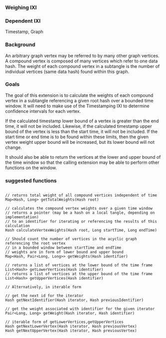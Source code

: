 ### Weighing IXI


### Dependent IXI

Timestamp, Graph 

### Background

An arbitrary graph vertex may be referred to by many other graph vertices.
A compound vertex is composed of many vertices which refer to one data hash.
The weight of each compound vertex in a subtangle is the number of individual vertices (same data hash) found within this graph.


### Goals 

The goal of this extension is to calculate the weights of each compound vertex in a subtangle referencing a given root hash over a bounded time window. It will need to make use of the Timestamping IXI to determine confidence intervals for each vertex. 

If the calculated timestamp lower bound of a vertex is greater than the end time, it will not be included. Likewise, if the calculated timestamp upper bound of the vertex is less than the start time, it will not be included. If the start time or end time is to be found within these limits, then the given vertex weight upper bound will be increased, but its lower bound will not change.

It should also be able to return the vertices at the lower and upper bound of the time window so that the calling extension may be able to perform other functions on the window.

### suggested functions

```

// returns total weight of all compound vertices independent of time
Map<Hash, Long> getTotalWeights(Hash root)

// calculates the compound vertex weights over a given time window
// returns a pointer (may be a hash on a local tangle, depending on implementation) 
// to an identifier for iterating or referencing the results of this calculation
Hash calculateVertexWeights(Hash root, Long startTime, Long endTime)

// Should count the number of vertices in the acyclic graph referencing the root vertex
// in a bounded window between startTime and endTime
// weights are in form of lower bound and upper bound
Map<Hash, Pair<Long, Long>> getWeights(Hash identifier)

// returns a list of vertices at the lower bound of the time frame
List<Hash> getLowerVertices(Hash identifier)
// returns a list of vertices at the upper bound of the time frame
List<Hash> getUpperVertices(Hash identifier)

// Alternatively, in iterable form

// get the next id for the iterator
Hash getNextIdentifier(Hash iterator, Hash previousIdentifier)

// get the weight associated with identifier for the given iterator
Pair<Long, Long> getWeight(Hash iterator, Hash identifier)

// iterable form of getLowerVertices,getUpperVertices
Hash getNextLowerVertex(Hash iterator, Hash previousVertex)
Hash getNextUpperVertex(Hash iterator, Hash previousVertex)
```
